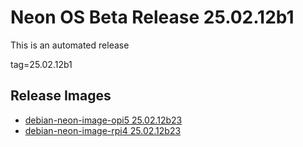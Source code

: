 # Neon OS Beta Release 25.02.12b1
This is an automated release

tag=25.02.12b1

## Release Images
- [debian-neon-image-opi5 25.02.12b23](https://download.neonaiservices.com/neon_os/core/rpi4/dev/debian-neon-image-rpi4_2025-02-12_00_11.img.xz)
- [debian-neon-image-rpi4 25.02.12b23](https://download.neonaiservices.com/neon_os/core/rpi4/dev/debian-neon-image-rpi4_2025-02-12_00_11.img.xz)
